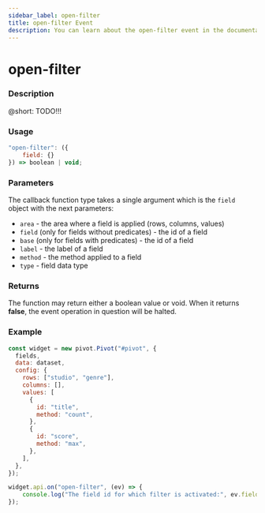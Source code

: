 ```yaml
---
sidebar_label: open-filter
title: open-filter Event
description: You can learn about the open-filter event in the documentation of the DHTMLX JavaScript Pivot library. Browse developer guides and API reference, try out code examples and live demos, and download a free 30-day evaluation version of DHTMLX Pivot.
---
```


# open-filter

### Description

@short: TODO!!! 

### Usage

~~~jsx {}
"open-filter": ({
    field: {}
}) => boolean | void;
~~~

### Parameters

The callback function type takes a single argument which is the `field` object with the next parameters:

- `area` - the area where a field is applied (rows, columns, values)
- `field` (only for fields without predicates) - the id of a field 
- `base` (only for fields with predicates) - the id of a field
- `label` - the label of a field
- `method` - the method applied to a field
- `type` - field data type

### Returns

The function may return either a boolean value or void. When it returns **false**, the event operation in question will be halted.

### Example

~~~jsx {20-22}
const widget = new pivot.Pivot("#pivot", {
  fields,
  data: dataset,
  config: {
    rows: ["studio", "genre"],
    columns: [],
    values: [
      {
        id: "title",
        method: "count",
      },
      {
        id: "score",
        method: "max",
      },
    ],
  },
});

widget.api.on("open-filter", (ev) => {
    console.log("The field id for which filter is activated:", ev.field.field);
});
~~~
